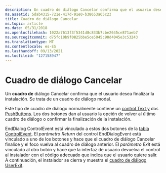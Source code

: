 ```yaml
---
description: Un cuadro de diálogo Cancelar confirma que el usuario desea finalizar la instalación. Se trata de un cuadro de diálogo modal.
ms.assetid: 5dab4315-721e-417d-91e0-b38653a65c23
title: Cuadro de diálogo Cancelar
ms.topic: article
ms.date: 05/31/2018
ms.openlocfilehash: 1022a7613f3f5341d8c833b7cbe2645ce871aeb7
ms.sourcegitcommit: d75fc10b9f0825bbe5ce5045c90d4045e3c53243
ms.translationtype: MT
ms.contentlocale: es-ES
ms.lasthandoff: 09/13/2021
ms.locfileid: "127158947"
---
```

# <a name="cancel-dialog"></a>Cuadro de diálogo Cancelar

Un **cuadro de** diálogo Cancelar confirma que el usuario desea finalizar la instalación. Se trata de un cuadro de diálogo modal.

Este tipo de cuadro de diálogo normalmente contiene un [control Text y](text-control.md) dos [PushButtons](pushbutton-control.md). Los dos botones dan al usuario la opción de volver al último cuadro de diálogo o confirmar la finalización de la instalación.

EndDialog ControlEvent está vinculado a estos dos botones de la [tabla ControlEvent](controlevent-table.md). [](enddialog-controlevent.md) El *parámetro Return* del control EndDialogEvent está vinculado a  uno de los botones y hace que el cuadro de diálogo Cancelar finalice y el foco vuelva al cuadro de diálogo anterior. El *parámetro Exit* está vinculado al otro botón y hace que la interfaz de usuario devuelva el control al instalador con el código adecuado que indica que el usuario quiere salir. A continuación, el instalador se cierra y muestra el [cuadro de diálogo UserExit](userexit-dialog.md).

 

 



